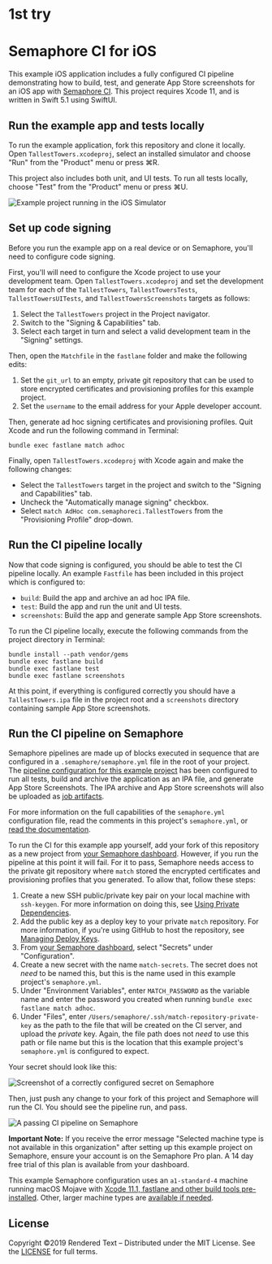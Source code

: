 # 1st try
# Semaphore CI for iOS

This example iOS application includes a fully configured CI pipeline demonstrating how to build, test, and generate App Store screenshots for an iOS app with [Semaphore CI](https://semaphoreci.com). This project requires Xcode 11, and is written in Swift 5.1 using SwiftUI.

## Run the example app and tests locally

To run the example application, fork this repository and clone it locally. Open `TallestTowers.xcodeproj`, select an installed simulator and choose "Run" from the "Product" menu or press ⌘R.

This project also includes both unit, and UI tests. To run all tests locally, choose "Test" from the "Product" menu or press ⌘U.

![Example project running in the iOS Simulator](Images/TallestTowers.png)

## Set up code signing

Before you run the example app on a real device or on Semaphore, you'll need to configure code signing.

First, you'll will need to configure the Xcode project to use your development team. Open `TallestTowers.xcodeproj` and set the development team for each of the `TallestTowers`, `TallestTowersTests`, `TallestTowersUITests`, and `TallestTowersScreenshots` targets as follows:

1. Select the `TallestTowers` project in the Project navigator.
2. Switch to the "Signing & Capabilities" tab.
3. Select each target in turn and select a valid development team in the "Signing" settings.

Then, open the `Matchfile` in the `fastlane` folder and make the following edits:

1. Set the `git_url` to an empty, private git repository that can be used to store encrypted certificates and provisioning profiles for this example project.
2. Set the `username` to the email address for your Apple developer account.

Then, generate ad hoc signing certificates and provisioning profiles. Quit Xcode and run the following command in Terminal:

```shell
bundle exec fastlane match adhoc
```

Finally, open `TallestTowers.xcodeproj` with Xcode again and make the following changes:

* Select the `TallestTowers` target in the project and switch to the "Signing and Capabilities" tab.
* Uncheck the "Automatically manage signing" checkbox.
* Select `match AdHoc com.semaphoreci.TallestTowers` from the "Provisioning Profile" drop-down.

## Run the CI pipeline locally

Now that code signing is configured, you should be able to test the CI pipeline locally. An example `Fastfile` has been included in this project which is configured to:

* `build`: Build the app and archive an ad hoc IPA file.
* `test`: Build the app and run the unit and UI tests.
* `screenshots`: Build the app and generate sample App Store screenshots.

To run the CI pipeline locally, execute the following commands from the project directory in Terminal:

```shell
bundle install --path vendor/gems
bundle exec fastlane build
bundle exec fastlane test
bundle exec fastlane screenshots
```

At this point, if everything is configured correctly you should have a `TallestTowers.ipa` file in the project root and a `screenshots` directory containing sample App Store screenshots.

## Run the CI pipeline on Semaphore

Semaphore pipelines are made up of blocks executed in sequence that are configured in a `.semaphore/semaphore.yml` file in the root of your project. The [pipeline configuration for this example project](.semaphore/semaphore.yml) has been configured to run all tests, build and archive the application as an IPA file, and generate App Store Screenshots. The IPA archive and App Store screenshots will also be uploaded as [job artifacts](https://docs.semaphoreci.com/article/155-artifacts).

For more information on the full capabilities of the `semaphore.yml` configuration file, read the comments in this project's `semaphore.yml`, or [read the documentation](https://docs.semaphoreci.com/article/50-pipeline-yaml).

To run the CI for this example app yourself, add your fork of this repository as a new project from [your Semaphore dashboard](https://id.semaphoreci.com/init_auth). However, if you run the pipeline at this point it will fail. For it to pass, Semaphore needs access to the private git repository where `match` stored the encrypted certificates and provisioning profiles that you generated. To allow that, follow these steps:

1. Create a new SSH public/private key pair on your local machine with `ssh-keygen`. For more information on doing this, see [Using Private Dependencies](https://docs.semaphoreci.com/article/109-using-private-dependencies).
2. Add the public key as a deploy key to your private `match` repository. For more information, if you're using GitHub to host the repository, see [Managing Deploy Keys](https://developer.github.com/v3/guides/managing-deploy-keys/).
3. From [your Semaphore dashboard](https://id.semaphoreci.com/init_auth), select "Secrets" under "Configuration".
4. Create a new secret with the name `match-secrets`. The secret does not *need* to be named this, but this is the name used in this example project's `semaphore.yml`.
5. Under "Environment Variables", enter `MATCH_PASSWORD` as the variable name and enter the password you created when running `bundle exec fastlane match adhoc`.
6. Under "Files", enter `/Users/semaphore/.ssh/match-repository-private-key` as the path to the file that will be created on the CI server, and upload the *private* key. Again, the file path does not *need* to use this path or file name but this is the location that this example project's `semaphore.yml` is configured to expect.

Your secret should look like this:

![Screenshot of a correctly configured secret on Semaphore](Images/Secret.png)

Then, just push any change to your fork of this project and Semaphore will run the CI. You should see the pipeline run, and pass.

![A passing CI pipeline on Semaphore](Images/Pipeline.png)

**Important Note:** If you receive the error message "Selected machine type is not available in this organization" after setting up this example project on Semaphore, ensure your account is on the Semaphore Pro plan. A 14 day free trial of this plan is available from your dashboard.

This example Semaphore configuration uses an `a1-standard-4` machine running macOS Mojave with [Xcode 11.1, fastlane and other build tools pre-installed](https://docs.semaphoreci.com/article/162-macos-mojave-xcode-11-image). Other, larger machine types are [available if needed](https://docs.semaphoreci.com/article/20-machine-types).

## License

Copyright ©2019 Rendered Text – Distributed under the MIT License. See the [LICENSE](LICENSE) for full terms.
